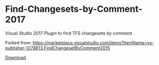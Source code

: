 # Find-Changesets-by-Comment-2017
Visual Studio 2017 Plugin to find TFS changesets by comment

Forked from: https://marketplace.visualstudio.com/items?itemName=vs-publisher-1278813.FindChangesetByComment2015

[Download](https://marketplace.visualstudio.com/items?itemName=TheDan.FindChangesetByComment)

